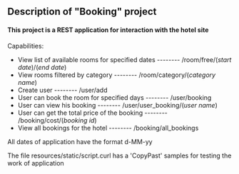##              Description of "Booking" project

####        This project is a REST application for interaction with the hotel site

Capabilities:

 * View list of available rooms for specified dates -------- /room/free/(*start date*)/(*end date*)
 * View rooms filtered by category  -------- /room/category/(*category name*)
 * Create user -------- /user/add
 * User can book the room for specified days -------- /user/booking
 * User can view his booking -------- /user/user_booking/(*user name*)
 * User can get the total price of the booking -------- /booking/cost/(*booking id*)
 * View all bookings for the hotel -------- /booking/all_bookings
 
 All dates of application have the format d-MM-yy
 
 The file resources/static/script.curl has a 'CopyPast' samples for testing the work of application